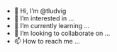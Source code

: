 - 👋 Hi, I’m @tludvig
- 👀 I’m interested in ...
- 🌱 I’m currently learning ...
- 💞️ I’m looking to collaborate on ...
- 📫 How to reach me ...

<!---
tludvig/tludvig is a ✨ special ✨ repository because its `README.md` (this file) appears on your GitHub profile.
You can click the Preview link to take a look at your changes.
--->

